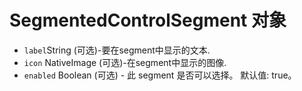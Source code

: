 # SegmentedControlSegment 对象

* ` label `String (可选)-要在segment中显示的文本.
* `icon` NativeImage (可选)-在segment中显示的图像.
* `enabled` Boolean (可选) - 此 segment 是否可以选择。 默认值: true。
